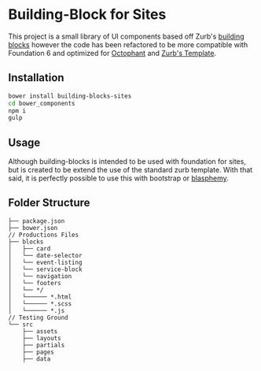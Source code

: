 # Building-Block for Sites
This project is a small library of UI components based off Zurb's [building blocks](http://zurb.com/building-blocks) however the code has been refactored to be more compatible with Foundation 6 and optimized for [Octophant](https://github.com/zurb/octophant) and [Zurb's Template](https://github.com/zurb/foundation-zurb-template).

<!-- I still need to set up a proper test environment but I don't know how to do that and don't have the time to do so...

[![npm version](https://badge.fury.io/js/foundation-sites.svg)](https://badge.fury.io/js/foundation-sites) [![Bower version](https://badge.fury.io/bo/foundation-sites.svg)](https://badge.fury.io/bo/foundation-sites) [![devDependency Status](https://david-dm.org/zurb/foundation-sites/dev-status.svg)](https://david-dm.org/zurb/foundation-sites#info=devDependencies) [![Gitter](https://badges.gitter.im/Join%20Chat.svg)](https://gitter.im/zurb/foundation-sites?utm_source=badge&utm_medium=badge&utm_campaign=pr-badge) -->


## Installation

```bash
bower install building-blocks-sites
cd bower_components
npm i 
gulp
```

## Usage

Although building-blocks is intended to be used with foundation for sites, but is created to be extend the use of the standard zurb template. With that said, it is perfectly possible to use this with bootstrap or [blasphemy](https://github.com/HansUXdev/blasphemy).


## Folder Structure
```
├── package.json
├── bower.json
// Productions Files
├── blocks
│   ├── card
│   └── date-selector
│   └── event-listing
│   └── service-block
│   └── navigation
│   └── footers
│   └── */
│   └────── *.html
│   └────── *.scss
│   └────── *.js
// Testing Ground
└── src
    ├── assets
    ├── layouts
    ├── partials
    ├── pages
    ├── data
```
